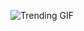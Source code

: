 
<!-- GIF_SECTION -->
![Trending GIF](https://media4.giphy.com/media/v1.Y2lkPThiYjIxNzcyNTJsbDR1cWo3cnF1cWJ6MzdzaHExbDFmNHo3Y2JuZXEyN2J2cnc5OSZlcD12MV9naWZzX3NlYXJjaCZjdD1n/3ohs7WnQtnXbXOOrO8/giphy.gif)
<!-- END_GIF_SECTION -->
